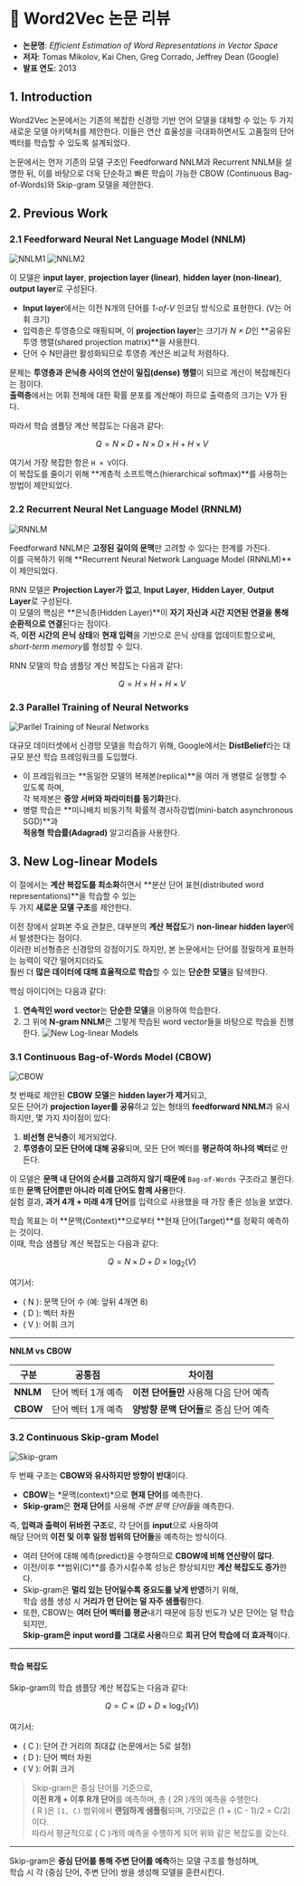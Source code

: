 # 📄 Word2Vec 논문 리뷰

- **논문명**: *Efficient Estimation of Word Representations in Vector Space*  
- **저자**: Tomas Mikolov, Kai Chen, Greg Corrado, Jeffrey Dean (Google)  
- **발표 연도**: 2013

## 1. Introduction

Word2Vec 논문에서는 기존의 복잡한 신경망 기반 언어 모델을 대체할 수 있는 두 가지 새로운 모델 아키텍처를 제안한다. 이들은 연산 효율성을 극대화하면서도 고품질의 단어 벡터를 학습할 수 있도록 설계되었다.

논문에서는 먼저 기존의 모델 구조인 Feedforward NNLM과 Recurrent NNLM을 설명한 뒤, 이를 바탕으로 더욱 단순하고 빠른 학습이 가능한 CBOW (Continuous Bag-of-Words)와 Skip-gram 모델을 제안한다.

## 2. Previous Work

### 2.1 Feedforward Neural Net Language Model (NNLM)
![NNLM1](https://github.com/user-attachments/assets/2de2464c-ced0-49db-914e-742cdb27d838)
![NNLM2](https://github.com/user-attachments/assets/d8fa1b36-f454-4f0c-a995-e58491b22491)

이 모델은 **input layer**, **projection layer (linear)**, **hidden layer (non-linear)**, **output layer**로 구성된다.

- **Input layer**에서는 이전 N개의 단어를 *1-of-V* 인코딩 방식으로 표현한다. (V는 어휘 크기)
- 입력층은 투영층으로 매핑되며, 이 **projection layer**는 크기가 *N × D*인 **공유된 투영 행렬(shared projection matrix)**을 사용한다.
- 단어 수 N만큼만 활성화되므로 투영층 계산은 비교적 저렴하다.

문제는 **투영층과 은닉층 사이의 연산이 밀집(dense) 행렬**이 되므로 계산이 복잡해진다는 점이다.  
**출력층**에서는 어휘 전체에 대한 확률 분포를 계산해야 하므로 출력층의 크기는 V가 된다.

따라서 학습 샘플당 계산 복잡도는 다음과 같다:

$$
Q = N \times D + N \times D \times H + H \times V
$$

여기서 가장 복잡한 항은 `H × V`이다.  
이 복잡도를 줄이기 위해 **계층적 소프트맥스(hierarchical softmax)**를 사용하는 방법이 제안되었다.

### 2.2 Recurrent Neural Net Language Model (RNNLM)
![RNNLM](https://github.com/user-attachments/assets/97cebe82-fac8-4d36-8b8a-545955b3b31c)

Feedforward NNLM은 **고정된 길이의 문맥**만 고려할 수 있다는 한계를 가진다.  
이를 극복하기 위해 **Recurrent Neural Network Language Model (RNNLM)**이 제안되었다.

RNN 모델은 **Projection Layer가 없고**, **Input Layer**, **Hidden Layer**, **Output Layer**로 구성된다.  
이 모델의 핵심은 **은닉층(Hidden Layer)**이 **자기 자신과 시간 지연된 연결을 통해 순환적으로 연결**된다는 점이다.  
즉, **이전 시간의 은닉 상태**와 **현재 입력**을 기반으로 은닉 상태를 업데이트함으로써, *short-term memory*를 형성할 수 있다.

RNN 모델의 학습 샘플당 계산 복잡도는 다음과 같다:

$$
Q = H \times H + H \times V
$$

### 2.3 Parallel Training of Neural Networks
![Parllel Training of Neural Networks](https://github.com/user-attachments/assets/9d3f014a-574d-4348-bfa7-ec283466a2fd)

대규모 데이터셋에서 신경망 모델을 학습하기 위해, Google에서는 **DistBelief**라는 대규모 분산 학습 프레임워크를 도입했다.

- 이 프레임워크는 **동일한 모델의 복제본(replica)**을 여러 개 병렬로 실행할 수 있도록 하며,  
  각 복제본은 **중앙 서버와 파라미터를 동기화**한다.
- 병렬 학습은 **미니배치 비동기적 확률적 경사하강법(mini-batch asynchronous SGD)**과  
  **적응형 학습률(Adagrad)** 알고리즘을 사용한다.

## 3. New Log-linear Models

이 절에서는 **계산 복잡도를 최소화**하면서 **분산 단어 표현(distributed word representations)**을 학습할 수 있는  
두 가지 **새로운 모델 구조**를 제안한다.

이전 장에서 살펴본 주요 관찰은, 대부분의 **계산 복잡도**가 **non-linear hidden layer**에서 발생한다는 점이다.  
이러한 비선형층은 신경망의 강점이기도 하지만, 본 논문에서는 단어를 정밀하게 표현하는 능력이 약간 떨어지더라도  
훨씬 더 **많은 데이터에 대해 효율적으로 학습**할 수 있는 **단순한 모델**을 탐색한다.

핵심 아이디어는 다음과 같다:

1. **연속적인 word vector**는 **단순한 모델**을 이용하여 학습한다.
2. 그 위에 **N-gram NNLM**은 그렇게 학습된 word vector들을 바탕으로 학습을 진행한다.
![New Log-linear Models](https://github.com/user-attachments/assets/6d9e5432-8c8c-480b-af9e-56a1a0bb09bd)

### 3.1 Continuous Bag-of-Words Model (CBOW)
![CBOW](https://github.com/user-attachments/assets/3507f74e-d4a7-4929-8ea0-f3c8e17e9d77)

첫 번째로 제안된 **CBOW 모델**은 **hidden layer가 제거**되고,  
모든 단어가 **projection layer를 공유**하고 있는 형태의 **feedforward NNLM**과 유사하지만, 몇 가지 차이점이 있다:

1. **비선형 은닉층**이 제거되었다.
2. **투영층이 모든 단어에 대해 공유**되며, 모든 단어 벡터를 **평균하여 하나의 벡터**로 만든다.

이 모델은 **문맥 내 단어의 순서를 고려하지 않기 때문에** `Bag-of-Words` 구조라고 불린다.  
또한 **문맥 단어뿐만 아니라 미래 단어도 함께 사용**한다.  
실험 결과, **과거 4개 + 미래 4개 단어**를 입력으로 사용했을 때 가장 좋은 성능을 보였다.

학습 목표는 이 **문맥(Context)**으로부터 **현재 단어(Target)**를 정확히 예측하는 것이다.  
이때, 학습 샘플당 계산 복잡도는 다음과 같다:

$$
Q = N \times D + D \times \log_2(V)
$$

여기서:

- \( N \): 문맥 단어 수 (예: 앞뒤 4개면 8)
- \( D \): 벡터 차원
- \( V \): 어휘 크기

---

**NNLM vs CBOW**

| 구분       | 공통점                      | 차이점 |
|------------|-----------------------------|--------|
| **NNLM**   | 단어 벡터 1개 예측          | **이전 단어들만** 사용해 다음 단어 예측 |
| **CBOW**   | 단어 벡터 1개 예측          | **양방향 문맥 단어들**로 중심 단어 예측 |

### 3.2 Continuous Skip-gram Model
![Skip-gram](https://github.com/user-attachments/assets/a5d83952-22c0-445b-90ae-8ce92fc74c30)

두 번째 구조는 **CBOW와 유사하지만 방향이 반대**이다.

- **CBOW**는 *문맥(context)*으로 **현재 단어**를 예측한다.
- **Skip-gram**은 **현재 단어**를 사용해 *주변 문맥 단어들*을 예측한다.

즉, **입력과 출력이 뒤바뀐 구조**로, 각 단어를 **input**으로 사용하여  
해당 단어의 **이전 및 이후 일정 범위의 단어들**을 예측하는 방식이다.

- 여러 단어에 대해 예측(predict)을 수행하므로 **CBOW에 비해 연산량이 많다**.
- 이전/이후 **범위(C)**를 증가시킬수록 성능은 향상되지만 **계산 복잡도도 증가**한다.
- Skip-gram은 **멀리 있는 단어일수록 중요도를 낮게 반영**하기 위해,  
  학습 샘플 생성 시 **거리가 먼 단어는 덜 자주 샘플링**한다.
- 또한, CBOW는 **여러 단어 벡터를 평균**내기 때문에 등장 빈도가 낮은 단어는 덜 학습되지만,  
  **Skip-gram은 input word를 그대로 사용**하므로 **희귀 단어 학습에 더 효과적**이다.

---

#### 학습 복잡도

Skip-gram의 학습 샘플당 계산 복잡도는 다음과 같다:

$$
Q = C \times (D + D \times \log_2(V))
$$

여기서:

- \( C \): 단어 간 거리의 최대값 (논문에서는 5로 설정)
- \( D \): 단어 벡터 차원
- \( V \): 어휘 크기

> Skip-gram은 중심 단어를 기준으로,  
> **이전 R개 + 이후 R개 단어**를 예측하며, 총 \( 2R \)개의 예측을 수행한다.  
> \( R \)은 `[1, C)` 범위에서 **랜덤하게 샘플링**되며, 기댓값은 \(1 + (C - 1)/2 = C/2)이다.  
> 따라서 평균적으로 \( C \)개의 예측을 수행하게 되어 위와 같은 복잡도를 갖는다.

---

Skip-gram은 **중심 단어를 통해 주변 단어를 예측**하는 모델 구조를 형성하며,  
학습 시 각 (중심 단어, 주변 단어) 쌍을 생성해 모델을 훈련시킨다.
